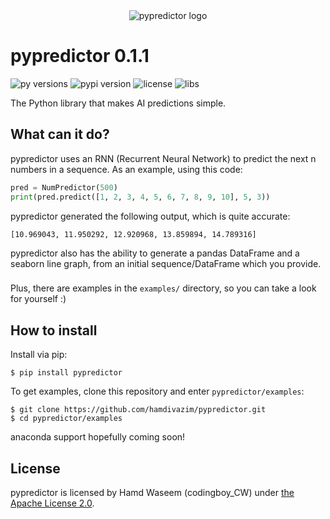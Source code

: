 <div align="center">
  <picture>
    <source media="(prefers-color-scheme: dark)" srcset="https://github.com/hamdivazim/pypredictor/raw/main/logo_dark.png">
    <img src="https://github.com/hamdivazim/pypredictor/raw/main/logo.png" alt="pypredictor logo">
  </picture>
</div>

# pypredictor 0.1.1
<p>
  <img src="https://img.shields.io/badge/Python-3.8 | 3.9 | 3.10 | 3.11 -blue.svg" alt="py versions">
  <img src="https://img.shields.io/badge/PyPi package-0.1.1-green.svg" alt="pypi version">
  <img src="https://img.shields.io/badge/License-Apache License 2.0-green.svg" alt="license">
  <img src="https://img.shields.io/badge/Libraries-tensorflow | numpy | seaborn | pandas-green.svg" alt="libs">
</p>

The Python library that makes AI predictions simple.

## What can it do?
pypredictor uses an RNN (Recurrent Neural Network) to predict the next n numbers in a sequence. As an example, using this code:
```python
pred = NumPredictor(500)
print(pred.predict([1, 2, 3, 4, 5, 6, 7, 8, 9, 10], 5, 3))
```
pypredictor generated the following output, which is quite accurate:
```
[10.969043, 11.950292, 12.920968, 13.859894, 14.789316]
```
pypredictor also has the ability to generate a pandas DataFrame and a seaborn line graph, from an initial sequence/DataFrame which you provide.
###
Plus, there are examples in the `examples/` directory, so you can take a look for yourself :)

## How to install
Install via pip:
```
$ pip install pypredictor
```
To get examples, clone this repository and enter `pypredictor/examples`:
```
$ git clone https://github.com/hamdivazim/pypredictor.git
$ cd pypredictor/examples
```
anaconda support hopefully coming soon!

## License
pypredictor is licensed by Hamd Waseem (codingboy_CW) under [the Apache License 2.0](https://github.com/hamdivazim/pypredictor/blob/main/LICENSE).
